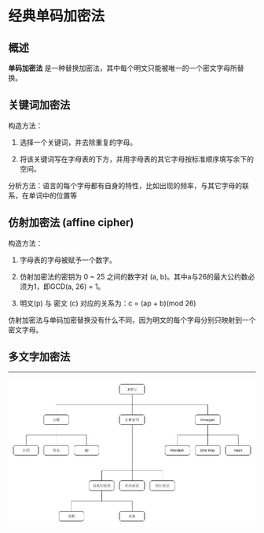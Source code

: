 # 经典单码加密法

## 概述

**单码加密法** 是一种替换加密法，其中每个明文只能被唯一的一个密文字母所替换。

## 关键词加密法

构造方法：

 1. 选择一个关键词，并去除重复的字母。

 2. 将该关键词写在字母表的下方，并用字母表的其它字母按标准顺序填写余下的空间。

分析方法：语言的每个字母都有自身的特性，比如出现的频率，与其它字母的联系，在单词中的位置等

## 仿射加密法 (affine cipher)

构造方法：

 1. 字母表的字母被赋予一个数字。
 
 2. 仿射加密法的密钥为 0 ~ 25 之间的数字对 (a, b)。其中a与26的最大公约数必须为1，即GCD(a, 26) = 1。
 
 3. 明文(p) 与 密文 (c) 对应的关系为：c = (ap + b)(mod 26)
 
仿射加密法与单码加密替换没有什么不同，因为明文的每个字母分别只映射到一个密文字母。

## 多文字加密法



----

![Encryption Method][1]

 [1]: ./images/encryption_method.jpg
